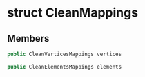 # struct CleanMappings


## Members

```cpp
public CleanVerticesMappings vertices
```

```cpp
public CleanElementsMappings elements
```



